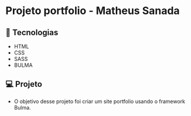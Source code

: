 
# Projeto portfolio - Matheus Sanada

## 🚀  Tecnologias

  

- HTML
- CSS
- SASS
- BULMA


## 💻 Projeto

- O objetivo desse projeto foi criar um site portfolio usando o framework Bulma.
